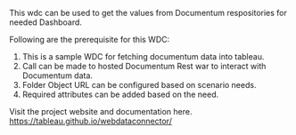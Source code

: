 This wdc can be used to get the values from Documentum respositories for needed Dashboard.

Following are the prerequisite for this WDC:
1.	This is a sample WDC for fetching documentum data into tableau.
2.	Call can be made to hosted Documentum Rest war to interact with Documentum data.
3.	Folder Object URL can be configured based on scenario needs.
4.	Required attributes can be added based on the need.


 


Visit the project website and documentation here.
https://tableau.github.io/webdataconnector/


